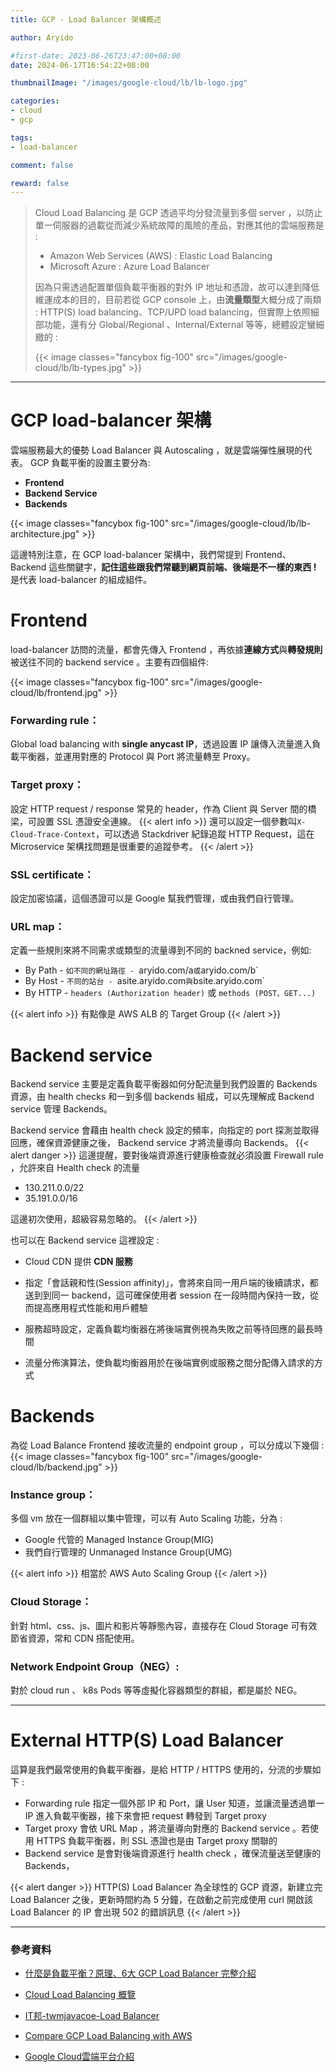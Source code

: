 ```yaml
---
title: GCP - Load Balancer 架構概述

author: Aryido

#first-date: 2023-06-26T23:47:00+08:00
date: 2024-06-17T16:54:22+08:00

thumbnailImage: "/images/google-cloud/lb/lb-logo.jpg"

categories:
- cloud
- gcp

tags:
- load-balancer

comment: false

reward: false
---
```

<!--BODY-->
> Cloud Load Balancing 是 GCP 透過平均分發流量到多個 server ，以防止單一伺服器的過載從而減少系統故障的風險的產品，對應其他的雲端服務是 :
> - Amazon Web Services (AWS) : Elastic Load Balancing
> - Microsoft Azure : Azure Load Balancer
> 
> 因為只需透過配置單個負載平衡器的對外 IP 地址和憑證，故可以達到降低維運成本的目的，目前若從 GCP console 上，由**流量類型**大概分成了兩類 : HTTP(S) load balancing、TCP/UPD load balancing，但實際上依照細部功能，還有分 Global/Regional 、Internal/External 等等，總體設定蠻細緻的 :
>
> {{< image classes="fancybox fig-100" src="/images/google-cloud/lb/lb-types.jpg" >}}
<!--more-->

---

# GCP load-balancer 架構
雲端服務最大的優勢 Load Balancer 與 Autoscaling ，就是雲端彈性展現的代表。 GCP 負載平衡的設置主要分為:
- **Frontend**
- **Backend Service**
- **Backends**

{{< image classes="fancybox fig-100" src="/images/google-cloud/lb/lb-architecture.jpg" >}}

這邊特別注意，在 GCP load-balancer 架構中，我們常提到  Frontend、Backend 這些關鍵字，**記住這些跟我們常聽到網頁前端、後端是不一樣的東西 !** 是代表 load-balancer 的組成組件。


#  Frontend
load-balancer 訪問的流量，都會先傳入 Frontend ，再依據**連線方式**與**轉發規則**被送往不同的 backend service 。主要有四個組件:

{{< image classes="fancybox fig-100" src="/images/google-cloud/lb/frontend.jpg" >}}

### Forwarding rule：
Global load balancing with **single anycast IP**，透過設置 IP 讓傳入流量進入負載平衡器，並運用對應的 Protocol 與 Port 將流量轉至 Proxy。

### Target proxy：
設定 HTTP request / response 常見的 header，作為 Client 與 Server 間的橋梁，可設置 SSL 憑證安全連線。
{{< alert info >}}
還可以設定一個參數叫`X-Cloud-Trace-Context`，可以透過 Stackdriver 紀錄追蹤 HTTP Request，這在 Microservice 架構找問題是很重要的追蹤參考。
{{< /alert >}}

### SSL certificate：
設定加密協議，這個憑證可以是 Google 幫我們管理，或由我們自行管理。

### URL map：
定義一些規則來將不同需求或類型的流量導到不同的 backned service，例如:
- By Path - `如不同的網址路徑 - `aryido.com/a` 或 `aryido.com/b`
- By Host - `不同的站台 - `asite.aryido.com` 與 `bsite.aryido.com`
- By HTTP - `headers (Authorization header)` 或 `methods (POST、GET...)`

{{< alert info >}}
有點像是 AWS ALB 的 Target Group
{{< /alert >}}


# Backend service
Backend service 主要是定義負載平衡器如何分配流量到我們設置的 Backends 資源，由 health checks 和一到多個 backends 組成，可以先理解成 Backend service 管理 Backends。

Backend service 會藉由 health check 設定的頻率，向指定的 port 探測並取得回應，確保資源健康之後， Backend service 才將流量導向 Backends。
{{< alert danger >}}
這邊提醒，要對後端資源進行健康檢查就必須設置 Firewall rule ，允許來自 Health check 的流量

- 130.211.0.0/22
- 35.191.0.0/16

這邊初次使用，超級容易忽略的。
{{< /alert >}}

也可以在 Backend service 這裡設定 :
- Cloud CDN 提供 **CDN 服務**
- 指定「會話親和性(Session affinity)」，會將來自同一用戶端的後續請求，都送到到同一 backend，這可確保使用者 session 在一段時間內保持一致，從而提高應用程式性能和用戶體驗

- 服務超時設定，定義負載均衡器在將後端實例視為失敗之前等待回應的最長時間

- 流量分佈演算法，使負載均衡器用於在後端實例或服務之間分配傳入請求的方式


# Backends
為從 Load Balance Frontend 接收流量的 endpoint group ，可以分成以下幾個 :
{{< image classes="fancybox fig-100" src="/images/google-cloud/lb/backend.jpg" >}}

### Instance group：
多個 vm 放在一個群組以集中管理，可以有 Auto Scaling 功能，分為 : 
  - Google 代管的 Managed Instance Group(MIG)
  - 我們自行管理的 Unmanaged Instance Group(UMG)

{{< alert info >}}
相當於 AWS Auto Scaling Group
{{< /alert >}}

### Cloud Storage：
針對 html、css、js、圖片和影片等靜態內容，直接存在 Cloud Storage 可有效節省資源，常和 CDN 搭配使用。


### Network Endpoint Group（NEG）:
對於 cloud run 、 k8s Pods 等等虛擬化容器類型的群組，都是屬於 NEG。

---

# External HTTP(S) Load Balancer
這算是我們最常使用的負載平衡器，是給 HTTP / HTTPS 使用的，分流的步驟如下 :
- Forwarding rule 指定一個外部 IP 和 Port，讓 User 知道，並讓流量透過單一 IP 進入負載平衡器，接下來會把 request 轉發到 Target proxy
- Target proxy 會依 URL Map ，將流量導向對應的 Backend service 。若使用 HTTPS 負載平衡器，則 SSL 憑證也是由 Target proxy 關聯的
-  Backend service 是會對後端資源進行 health check ，確保流量送至健康的Backends，

{{< alert danger >}}
HTTP(S) Load Balancer 為全球性的 GCP 資源，新建立完 Load Balancer 之後，更新時間約為 5 分鐘，在啟動之前完成使用 curl 開啟該 Load Balancer 的 IP 會出現 502 的錯誤訊息
{{< /alert >}}

---

### 參考資料
- [什麼是負載平衡？原理、6大 GCP Load Balancer 完整介紹](https://blog.cloud-ace.tw/networking-website/load-balance/gcp-load-balancer-introduction/)

- [Cloud Load Balancing 概覽](https://cloud.google.com/load-balancing/docs/load-balancing-overview?hl=zh-cn)

- [IT邦-twmjavacoe-Load Balancer](https://ithelp.ithome.com.tw/m/articles/10296010)

- [Compare GCP Load Balancing with AWS](https://rickhw.github.io/2017/11/30/GCP/Compare-GCP-Load-Balancing-with-AWS/)

- [Google Cloud雲端平台介紹](https://jason-kao-blog.medium.com/google-cloud%E9%9B%B2%E7%AB%AF%E5%B9%B3%E5%8F%B0%E4%BB%8B%E7%B4%B9-fc3212c8359b)